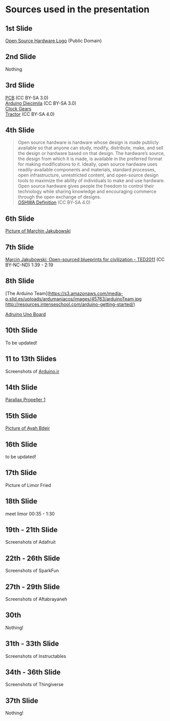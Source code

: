 # Sources used in the presentation
## 1st Slide
[Open Source Hardware Logo](https://en.wikipedia.org/wiki/Open-source_hardware#/media/File:Open-source-hardware-logo.svg) (Public Domain)

## 2nd Slide
Nothing

## 3rd Slide
[PCB](https://en.wikipedia.org/wiki/Open-source_hardware#/media/File:Open_Source_Hardware_%28OSHW%29_Logo_on_blank_PCB.jpg) (CC BY-SA 3.0)  
[Arduino Diecimila](https://en.wikipedia.org/wiki/Open-source_hardware#/media/File:Arduino_Diecimila.jpg) (CC BY-SA 3.0)   
[Clock Gears](https://pixabay.com/en/clock-time-gear-gears-blue-70189/)  
[Tractor](http://opensourceecology.org/wp-content/uploads/2014/02/Tractor_gray-400x320.png) (CC BY-SA 4.0)


## 4th Slide
> Open source hardware is hardware whose design is made publicly available so that anyone can study, modify, distribute, make, and sell the design or hardware based on that design. The hardware’s source, the design from which it is made, is available in the preferred format for making modifications to it. Ideally, open source hardware uses readily-available components and materials, standard processes, open infrastructure, unrestricted content, and open-source design tools to maximize the ability of individuals to make and use hardware. Open source hardware gives people the freedom to control their technology while sharing knowledge and encouraging commerce through the open exchange of designs.  
[OSHWA Definition](http://www.oshwa.org/definition/) (CC BY-SA 4.0)

## 6th Slide
[Picture of Marchin Jakubowski](https://tedconfblog.files.wordpress.com/2012/07/marcinjakubwoski_ted_qa.jpg)

## 7th Slide
[Marcin Jakubowski:
Open-sourced blueprints for civilization - 
TED2011](https://www.ted.com/talks/marcin_jakubowski) (CC BY-NC-ND) 1:39 - 2:19

## 8th Slide
[The Arduino Team](https://s3.amazonaws.com/media-p.slid.es/uploads/ardumaniacos/images/45763/arduinoTeam.jpg
http://resources.intenseschool.com/arduino-getting-started/)

[Adruino Uno Board](https://www.flickr.com/photos/adafruit/15101708560)

## 10th Slide

To be updated!

## 11 to 13th Slides
Screenshots of [Arduino.ir](http://arduino.ir)

## 14th Slide
[Parallax Propeller 1](https://www.parallax.com/microcontrollers/propeller-1-open-source)

## 15th Slide
[Picture of Ayah Bdeir](https://en.wikipedia.org/wiki/Ayah_Bdeir#/media/File:Ayah_Bdeir_littleBits.jpeg)

## 16th Slide

to be updated!

## 17th Slide
Picture of Limor Fried

## 18th Slide
meet limor 00:35 - 1:30

## 19th - 21th Slide
Screenshots of Adafruit

## 22th - 26th Slide
Screenshots of SparkFun

## 27th - 29th Slide
Screenshots of Aftabrayaneh

## 30th
Nothing!

## 31th - 33th Slide
Screenshots of Instructables

## 34th - 36th Slide
Screenshots of Thingiverse

## 37th Slide
Nothing!
